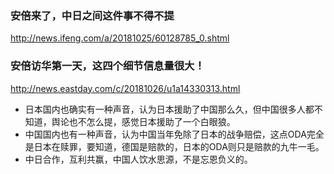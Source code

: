 ### 安倍来了，中日之间这件事不得不提
http://news.ifeng.com/a/20181025/60128785_0.shtml
### 安倍访华第一天，这四个细节信息量很大！
http://news.eastday.com/c/20181026/u1a14330313.html
- 日本国内也确实有一种声音，认为日本援助了中国那么久，但中国很多人都不知道，舆论也不怎么提，感觉日本援助了一个白眼狼。
- 中国国内也有一种声音，认为中国当年免除了日本的战争赔偿，这点ODA完全是日本在赎罪，要知道，德国是赔款的，日本的ODA则只是赔款的九牛一毛。
- 中日合作，互利共赢，中国人饮水思源，不是忘恩负义的。